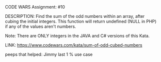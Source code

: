 CODE WARS Assignment: #10

DESCRIPTION: Find the sum of the odd numbers within an array, after cubing the initial integers. This function will return undefined (NULL in PHP) if any of the values aren't numbers.

Note: There are ONLY integers in the JAVA and C# versions of this Kata.


LINK: https://www.codewars.com/kata/sum-of-odd-cubed-numbers

peeps that helped: Jimmy last 1 % use case